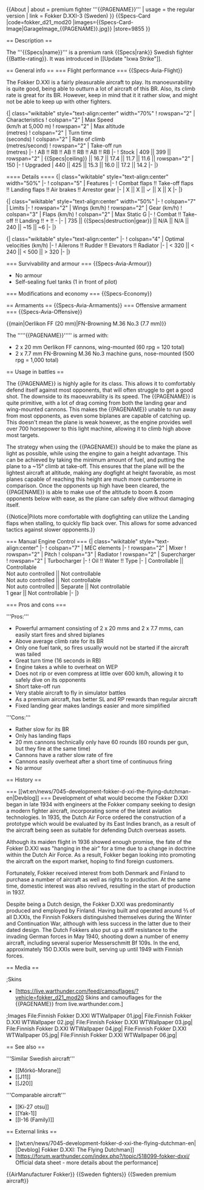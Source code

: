 {{About
| about = premium fighter '''{{PAGENAME}}'''
| usage = the regular version
| link = Fokker D.XXI-3 (Sweden)
}}
{{Specs-Card
|code=fokker_d21_mod20
|images={{Specs-Card-Image|GarageImage_{{PAGENAME}}.jpg}}
|store=9855
}}

== Description ==
<!-- ''In the description, the first part should be about the history of and the creation and combat usage of the aircraft, as well as its key features. In the second part, tell the reader about the aircraft in the game. Insert a screenshot of the vehicle, so that if the novice player does not remember the vehicle by name, he will immediately understand what kind of vehicle the article is talking about.'' -->
The '''{{Specs|name}}''' is a premium rank {{Specs|rank}} Swedish fighter {{Battle-rating}}. It was introduced in [[Update "Ixwa Strike"]].

== General info ==
=== Flight performance ===
{{Specs-Avia-Flight}}
<!-- ''Describe how the aircraft behaves in the air. Speed, manoeuvrability, acceleration and allowable loads - these are the most important characteristics of the vehicle.'' -->
The Fokker D.XXI is a fairly pleasurable aircraft to play. Its manoeuvrability is quite good, being able to outturn a lot of aircraft of this BR. Also, its climb rate is great for its BR. However, keep in mind that it it rather slow,  and might not be able to keep up with other fighters.

{| class="wikitable" style="text-align:center" width="70%"
! rowspan="2" | Characteristics
! colspan="2" | Max Speed<br>(km/h at 5,000 m)
! rowspan="2" | Max altitude<br>(metres)
! colspan="2" | Turn time<br>(seconds)
! colspan="2" | Rate of climb<br>(metres/second)
! rowspan="2" | Take-off run<br>(metres)
|-
! AB !! RB !! AB !! RB !! AB !! RB
|-
! Stock
| 409 || 399 || rowspan="2" | {{Specs|ceiling}} || 16.7 || 17.4 || 11.7 || 11.6 || rowspan="2" | 150
|-
! Upgraded
| 440 || 425 || 15.3 || 16.0 || 17.2 || 14.2
|-
|}

==== Details ====
{| class="wikitable" style="text-align:center" width="50%"
|-
! colspan="5" | Features
|-
! Combat flaps !! Take-off flaps !! Landing flaps !! Air brakes !! Arrestor gear
|-
| X || X || ✓ || X || X     <!-- ✓ -->
|-
|}

{| class="wikitable" style="text-align:center" width="50%"
|-
! colspan="7" | Limits
|-
! rowspan="2" | Wings (km/h)
! rowspan="2" | Gear (km/h)
! colspan="3" | Flaps (km/h)
! colspan="2" | Max Static G
|-
! Combat !! Take-off !! Landing !! + !! -
|-
| 735 <!-- {{Specs|destruction|body}} --> || {{Specs|destruction|gear}} || N/A || N/A || 240 || ~15 || ~6
|-
|}

{| class="wikitable" style="text-align:center"
|-
! colspan="4" | Optimal velocities (km/h)
|-
! Ailerons !! Rudder !! Elevators !! Radiator
|-
| < 320 || < 240 || < 500 || > 320
|-
|}

=== Survivability and armour ===
{{Specs-Avia-Armour}}
<!-- ''Examine the survivability of the aircraft. Note how vulnerable the structure is and how secure the pilot is, whether the fuel tanks are armoured, etc. Describe the armour, if there is any, and also mention the vulnerability of other critical aircraft systems.'' -->

* No armour
* Self-sealing fuel tanks (1 in front of pilot)

=== Modifications and economy ===
{{Specs-Economy}}

== Armaments ==
{{Specs-Avia-Armaments}}
=== Offensive armament ===
{{Specs-Avia-Offensive}}
<!-- ''Describe the offensive armament of the aircraft, if any. Describe how effective the cannons and machine guns are in a battle, and also what belts or drums are better to use. If there is no offensive weaponry, delete this subsection.'' -->
{{main|Oerlikon FF (20 mm)|FN-Browning M.36 No.3 (7.7 mm)}}

The '''''{{PAGENAME}}''''' is armed with:

* 2 x 20 mm Oerlikon FF cannons, wing-mounted (60 rpg = 120 total)
* 2 x 7.7 mm FN-Browning M.36 No.3 machine guns, nose-mounted (500 rpg = 1,000 total)

== Usage in battles ==
<!-- ''Describe the tactics of playing in the aircraft, the features of using aircraft in a team and advice on tactics. Refrain from creating a "guide" - do not impose a single point of view, but instead, give the reader food for thought. Examine the most dangerous enemies and give recommendations on fighting them. If necessary, note the specifics of the game in different modes (AB, RB, SB).'' -->

The {{PAGENAME}} is highly agile for its class. This allows it to comfortably defend itself against most opponents, that will often struggle to get a good shot. The downside to its maoeuvrability is its speed. The {{PAGENAME}} is quite primitive, with a lot of drag coming from both the landing gear and wing-mounted cannons. This makes the {{PAGENAME}} unable to run away from most opponents, as even some biplanes are capable of catching up. This doesn't mean the plane is weak however, as the engine provides well over 700 horsepower to this light machine, allowing it to climb high above most targets.

The strategy when using the {{PAGENAME}} should be to make the plane as light as possible, while using the engine to gain a height advantage. This can be achieved by taking the minimum amount of fuel, and putting the plane to a ~15° climb at take-off. This ensures that the plane will be the lightest aircraft at altitude, making any dogfight at height favorable, as most planes capable of reaching this height are much more cumbersome in comparison. Once the opponents up high have been cleared, the {{PAGENAME}} is able to make use of the altitude to boom & zoom opponents below with ease, as the plane can safely dive without damaging itself.

{{Notice|Pilots more comfortable with dogfighting can utilize the Landing flaps when stalling, to quickly flip back over. This allows for some advanced tactics against slower opponents.}}

=== Manual Engine Control ===
{| class="wikitable" style="text-align:center"
|-
! colspan="7" | MEC elements
|-
! rowspan="2" | Mixer
! rowspan="2" | Pitch
! colspan="3" | Radiator
! rowspan="2" | Supercharger
! rowspan="2" | Turbocharger
|-
! Oil !! Water !! Type
|-
| Controllable || Controllable<br>Not auto controlled || Not controllable<br>Not auto controlled || Not controllable<br>Not auto controlled || Separate || Not controllable<br>1 gear || Not controllable
|-
|}

=== Pros and cons ===
<!-- ''Summarise and briefly evaluate the vehicle in terms of its characteristics and combat effectiveness. Mark its pros and cons in the bulleted list. Try not to use more than 6 points for each of the characteristics. Avoid using categorical definitions such as "bad", "good" and the like - use substitutions with softer forms such as "inadequate" and "effective".'' -->
'''Pros:'''

* Powerful armament consisting of 2 x 20 mms and 2 x 7.7 mms, can easily start fires and shred biplanes
* Above average climb rate for its BR
* Only one fuel tank, so fires usually would not be started if the aircraft was tailed
* Great turn time (16 seconds in RB)
* Engine takes a while to overheat on WEP
* Does not rip or even compress at little over 600 km/h, allowing it to safely dive on its opponents
* Short take-off run
* Very stable aircraft to fly in simulator battles
* As a premium aircraft, has better SL and RP rewards than regular aircraft
* Fixed landing gear makes landings easier and more simplified

'''Cons:'''

* Rather slow for its BR
* Only has landing flaps
* 20 mm cannons technically only have 60 rounds (60 rounds per gun, but they fire at the same time)
* Cannons have a rather slow rate of fire
* Cannons easily overheat after a short time of continuous firing
* No armour

== History ==
<!-- ''Describe the history of the creation and combat usage of the aircraft in more detail than in the introduction. If the historical reference turns out to be too long, take it to a separate article, taking a link to the article about the vehicle and adding a block "/History" (example: <nowiki>https://wiki.warthunder.com/(Vehicle-name)/History</nowiki>) and add a link to it here using the <code>main</code> template. Be sure to reference text and sources by using <code><nowiki><ref></ref></nowiki></code>, as well as adding them at the end of the article with <code><nowiki><references /></nowiki></code>. This section may also include the vehicle's dev blog entry (if applicable) and the in-game encyclopedia description (under <code><nowiki>=== In-game description ===</nowiki></code>, also if applicable).'' -->
=== [[wt:en/news/7045-development-fokker-d-xxi-the-flying-dutchman-en|Devblog]] ===
Development of what would become the Fokker D.XXI began in late 1934 with engineers at the Fokker company seeking to design a modern fighter aircraft, incorporating some of the latest aviation technologies. In 1935, the Dutch Air Force ordered the construction of a prototype which would be evaluated by its East Indies branch, as a result of the aircraft being seen as suitable for defending Dutch overseas assets.

Although its maiden flight in 1936 showed enough promise, the fate of the Fokker D.XXI was "hanging in the air" for a time due to a change in doctrine within the Dutch Air Force. As a result, Fokker began looking into promoting the aircraft on the export market, hoping to find foreign customers.

Fortunately, Fokker received interest from both Denmark and Finland to purchase a number of aircraft as well as rights to production. At the same time, domestic interest was also revived, resulting in the start of production in 1937.

Despite being a Dutch design, the Fokker D.XXI was predominantly produced and employed by Finland. Having built and operated around ⅔ of all D.XXIs, the Finnish Fokkers distinguished themselves during the Winter and Continuation War, although with less success in the latter due to their dated design. The Dutch Fokkers also put up a stiff resistance to the invading German forces in May 1940, shooting down a number of enemy aircraft, including several superior Messerschmitt Bf 109s. In the end, approximately 150 D.XXIs were built, serving up until 1949 with Finnish forces.

== Media ==
<!-- ''Excellent additions to the article would be video guides, screenshots from the game, and photos.'' -->

;Skins

* [https://live.warthunder.com/feed/camouflages/?vehicle=fokker_d21_mod20 Skins and camouflages for the {{PAGENAME}} from live.warthunder.com.]

;Images
<gallery mode="packed" heights="150">
File:Finnish Fokker D.XXI WTWallpaper 01.jpg|
File:Finnish Fokker D.XXI WTWallpaper 02.jpg|
File:Finnish Fokker D.XXI WTWallpaper 03.jpg|
File:Finnish Fokker D.XXI WTWallpaper 04.jpg|
File:Finnish Fokker D.XXI WTWallpaper 05.jpg|
File:Finnish Fokker D.XXI WTWallpaper 06.jpg|
</gallery>

== See also ==
<!-- ''Links to the articles on the War Thunder Wiki that you think will be useful for the reader, for example:''
* ''reference to the series of the aircraft;''
* ''links to approximate analogues of other nations and research trees.'' -->

'''Similar Swedish aircraft'''

* [[Mörkö-Morane]]
* [[J11]]
* [[J20]]

'''Comparable aircraft'''

* [[Ki-27 otsu]]
* [[Yak-1]]
* [[I-16 (Family)]]

== External links ==
<!-- ''Paste links to sources and external resources, such as:''
* ''topic on the official game forum;''
* ''other literature.'' -->

* [[wt:en/news/7045-development-fokker-d-xxi-the-flying-dutchman-en|[Devblog] Fokker D.XXI: The Flying Dutchman]]
* [https://forum.warthunder.com/index.php?/topic/518099-fokker-dxxi/ Official data sheet - more details about the performance]

{{AirManufacturer Fokker}}
{{Sweden fighters}}
{{Sweden premium aircraft}}